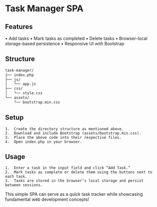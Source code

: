 # Task Manager SPA

## Features

•	Add tasks
•	Mark tasks as completed
•	Delete tasks
•	Browser-local storage-based persistence
•	Responsive UI with Bootstrap

## Structure

```sh
task-manager/
├── index.php
├── js/
│   └── app.js
├── css/
│   └── style.css
└── assets/
    └── bootstrap.min.css
```

## Setup

	1.	Create the directory structure as mentioned above.
	2.	Download and include Bootstrap (assets/bootstrap.min.css).
	3.	Place the above code into their respective files.
	4.	Open index.php in your browser.

## Usage

	1.	Enter a task in the input field and click “Add Task.”
	2.	Mark tasks as complete or delete them using the buttons next to each task.
	3.	Tasks are stored in the browser’s local storage and persist between sessions.

This simple SPA can serve as a quick task tracker while showcasing fundamental web development concepts!
